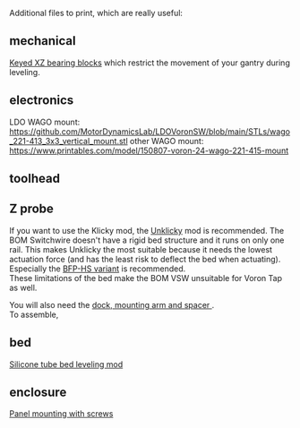 Additional files to print, which are really useful:

## mechanical
[Keyed XZ bearing blocks](https://github.com/hymness1/Switchwire_Things/tree/main/Z_bearing_blocks_keyed) which restrict the movement of your gantry during leveling.  


## electronics
LDO WAGO mount: https://github.com/MotorDynamicsLab/LDOVoronSW/blob/main/STLs/wago_221-413_3x3_vertical_mount.stl
other WAGO mount: https://www.printables.com/model/150807-voron-24-wago-221-415-mount

## toolhead

## Z probe
If you want to use the Klicky mod, the [Unklicky](https://github.com/majarspeed/Unklicky) mod is recommended. The BOM Switchwire doesn't have a rigid bed structure and it runs on only one rail. This makes Unklicky the most suitable because it needs the lowest actuation force (and has the least risk to deflect the bed when actuating). Especially the [BFP-HS variant](https://github.com/majarspeed/Unklicky/tree/main/Unklicky_Probes/BFP-HS) is recommended.  
These limitations of the bed make the BOM VSW unsuitable for Voron Tap as well.  

You will also need the [dock, mounting arm and spacer ](https://github.com/jlas1/Klicky-Probe/tree/main/Printers/Voron/Switchwire).  
To assemble, 

## bed
[Silicone tube bed leveling mod](https://www.schweinert.com/silicone-bed-level-mod-prusa-mk3/)

## enclosure
[Panel mounting with screws](https://github.com/hymness1/Switchwire_Things/tree/main/VSW_screwed_panel_mounting)
